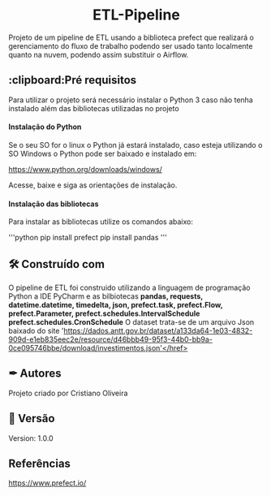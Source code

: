 <h1 align='center'> ETL-Pipeline </h1>
Projeto de um pipeline de ETL usando a biblioteca prefect que realizará
o gerenciamento do fluxo de trabalho podendo ser usado tanto localmente
quanto na nuvem, podendo assim substituir o Airflow.

<h2>:clipboard:Pré requisitos</h2>
Para utilizar o projeto será necessário instalar o Python 3 caso não tenha
instalado além das bibliotecas utilizadas no projeto

<h4>Instalação do Python </h4>
Se o seu SO for o linux o Python já estará instalado, caso esteja utilizando
o SO Windows o Python pode ser baixado e instalado em:

<href>https://www.python.org/downloads/windows/</href>

Acesse, baixe e siga as orientações de instalação.

<h4>Instalação das bibliotecas</h4>
Para instalar as bibliotecas utilize os comandos abaixo:

'''python
pip install prefect
pip install pandas
'''

<h2>🛠️ Construído com</h2>

O pipeline de ETL foi construido utilizando a linguagem de programação Python
a IDE PyCharm e as bilbiotecas <b>pandas, requests, datetime.datetime, timedelta, 
json, prefect.task, prefect.Flow, prefect.Parameter, prefect.schedules.IntervalSchedule
prefect.schedules.CronSchedule</b>
O dataset trata-se de um arquivo Json baixado do site <href>'https://dados.antt.gov.br/dataset/a133da64-1e03-4832-909d-e1eb835eec2e/resource/d46bbb49-95f3-44b0-bb9a-0ce095746bbe/download/investimentos.json'</href>

<h2>✒ Autores </h2>

Projeto criado por Cristiano Oliveira

<h2>📌 Versão </h2>

Version: 1.0.0

<h2>Referências</h2>

<href>https://www.prefect.io/</href>
